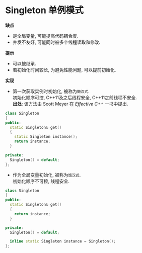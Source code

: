 # Singleton 单例模式

**缺点**
- 是全局变量, 可能提高代码耦合度.
- 并发不友好, 可能同时被多个线程读取和修改.

**提示**
- 可以被继承.
- 若初始化时间较长, 为避免性能问题, 可以提前初始化.

**实现**
- 第一次获取实例时初始化, 被称为`懒汉式`.  
初始化顺序可控, C++11及之后线程安全, C++11之前线程不安全.  
**出处**: 该方法由 Scott Meyer 在 *Effective C++* 一书中提出.
```cpp
class Singleton
{
public:
  static Singleton& get()
  {
    static Singleton instance();
    return instance;
  }

private:
  Singleton() = default;
};
```

- 作为全局变量初始化, 被称为`饿汉式`.  
初始化顺序不可控, 线程安全.
```cpp
class Singleton
{
public:
  static Singleton& get()
  {
    return instance;
  }

private:
  Singleton() = default;

  inline static Singleton instance = Singleton();
};
```